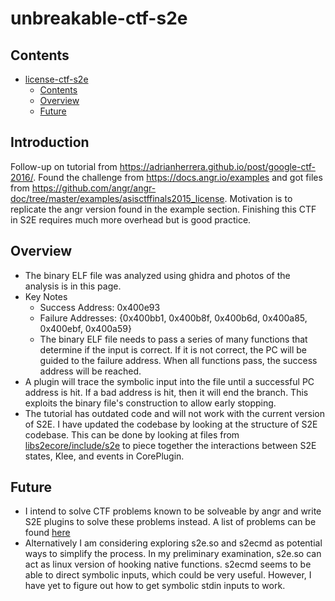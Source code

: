 
# unbreakable-ctf-s2e<a name="ampopt"></a>

## Contents<a name="contents"></a>

<!-- mdformat-toc start --slug=github --maxlevel=6 --minlevel=1 -->

- [license-ctf-s2e](#ampopt)
  - [Contents](#contents)
  - [Overview](#overview)
  - [Future](#future)

<!-- mdformat-toc end -->

## Introduction<a name="introduction"></a>

Follow-up on tutorial from https://adrianherrera.github.io/post/google-ctf-2016/. Found the challenge from https://docs.angr.io/examples and got files from https://github.com/angr/angr-doc/tree/master/examples/asisctffinals2015_license. Motivation is to replicate the angr version found in the example section. Finishing this CTF in S2E requires much more overhead but is good practice. 


## Overview<a name="overview"></a>

  - The binary ELF file was analyzed using ghidra and photos of the analysis is in this page.
  - Key Notes
    - Success Address: 0x400e93
    - Failure Addresses: {0x400bb1, 0x400b8f, 0x400b6d, 0x400a85, 0x400ebf, 0x400a59}
    - The binary ELF file needs to pass a series of many functions that determine if the input is correct. If it is not correct, the PC will be guided to the failure address. When all functions pass, the success address will be reached.
  - A plugin will trace the symbolic input into the file until a successful PC address is hit. If a bad address is hit, then it will end the branch. This exploits the binary file's construction to allow early stopping.
  - The tutorial has outdated code and will not work with the current version of S2E. I have updated the codebase by looking at the structure of S2E codebase. This can be done by looking at files from [libs2ecore/include/s2e](https://github.com/S2E/s2e/tree/master/libs2ecore/include/s2e) to piece together the interactions between S2E states, Klee, and events in CorePlugin. 

## Future<a name="future"></a>

 - I intend to solve CTF problems known to be solveable by angr and write S2E plugins to solve these problems instead. A list of problems can be found [here](https://docs.angr.io/examples)
 -  Alternatively I am considering exploring s2e.so and s2ecmd as potential ways to simplify the process. In my preliminary examination, s2e.so can act as linux version of hooking native functions. s2ecmd seems to be able to direct symbolic inputs, which could be very useful. However, I have yet to figure out how to get symbolic stdin inputs to work.

